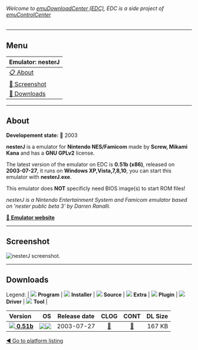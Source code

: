 ###### Welcome to [emuDownloadCenter (EDC)](https://github.com/PhoenixInteractiveNL/emuDownloadCenter/wiki/), EDC is a side project of [emuControlCenter](https://github.com/PhoenixInteractiveNL/emuControlCenter/wiki/)
***
## Menu
| **Emulator: nesterJ** |
|:---------|
| [:clipboard: About](#about) |
| [:sunrise: Screenshot](#screenshot) |
| [:floppy_disk: Downloads](#downloads) |
***
## About
**Developement state:** :red_circle: 2003

**nesterJ** is a emulator for **Nintendo NES/Famicom** made by **Screw, Mikami Kana** and has a **GNU GPLv2** license.

The latest version of the emulator on EDC is **0.51b (x86)**, released on **2003-07-27**, it runs on **Windows XP,Vista,7,8,10**, you can start this emulator with **nesterJ.exe**.

This emulator does **NOT** specificly need BIOS image(s) to start ROM files!

_nesterJ is a Nintendo Entertainment System and Famicom emulator based on 'nester public beta 3' by Darren Ranalli._

[:link: **Emulator website**](http://www.dcn.ne.jp/~otim2/nesterj/en/)
***
## Screenshot
![](https://raw.githubusercontent.com/PhoenixInteractiveNL/emuDownloadCenter/master/hooks/nesterj/emulator_screen_01.jpg "nesterJ screenshot.")
***
## Downloads
Legend: | 
![](https://raw.githubusercontent.com/wiki/PhoenixInteractiveNL/emuDownloadCenter/images_misc/icon_program_24.png) **Program** | 
![](https://raw.githubusercontent.com/wiki/PhoenixInteractiveNL/emuDownloadCenter/images_misc/icon_installer_24.png) **Installer** | 
![](https://raw.githubusercontent.com/wiki/PhoenixInteractiveNL/emuDownloadCenter/images_misc/icon_source_code_24.png) **Source** | 
![](https://raw.githubusercontent.com/wiki/PhoenixInteractiveNL/emuDownloadCenter/images_misc/icon_extra_24.png) **Extra** | 
![](https://raw.githubusercontent.com/wiki/PhoenixInteractiveNL/emuDownloadCenter/images_misc/icon_plugin_24.png) **Plugin** | 
![](https://raw.githubusercontent.com/wiki/PhoenixInteractiveNL/emuDownloadCenter/images_misc/icon_driver_24.png) **Driver** | 
![](https://raw.githubusercontent.com/wiki/PhoenixInteractiveNL/emuDownloadCenter/images_misc/icon_tool_24.png) **Tool** | 
 
| Version | OS | Release date | CLOG | CONT | DL Size |
|:--------|---:|:------------:|:----:|:----:|--------:|
| [![](https://raw.githubusercontent.com/wiki/PhoenixInteractiveNL/emuDownloadCenter/images_misc/icon_program_24.png) **0.51b**](https://github.com/PhoenixInteractiveNL/edc-repo0004/raw/master/nesterj/0.51b.7z) | ![](https://raw.githubusercontent.com/wiki/PhoenixInteractiveNL/emuDownloadCenter/images_misc/logo_windows_24.png)![](https://raw.githubusercontent.com/wiki/PhoenixInteractiveNL/emuDownloadCenter/images_misc/icon_32-bit_24.png) | 2003-07-27 | [:page_facing_up:](https://github.com/PhoenixInteractiveNL/edc-repo0004/blob/master/nesterj/0.51b_changelog.txt) | [:mag_right:](https://github.com/PhoenixInteractiveNL/edc-repo0004/blob/master/nesterj/0.51b_contents.txt) | 167 KB |

[:arrow_backward: Go to platform listing](https://github.com/PhoenixInteractiveNL/emuDownloadCenter/wiki/EDC-Platform-List)
